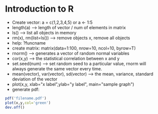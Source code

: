 
# Introduction to R
* Create vector: a = c(1,2,3,4,5) or a <- 1:5
* length(a) --> length of vector / num of elements in matrix
* ls() --> list all objects in memory
* rm(x), rm(list=ls()) --> remove objects x, remove all objects
* help: ?funcname
* create matrix: matrix(data=1:100, nrow=10, ncol=10, byrow=T)
* rnorm() --> generates a vector of random normal variables
* cor(x,y) --> the statistical correlation between x and y
* set.seed(num) --> set random seed to a particular value, rnorm will always generate the same vector every time.
* mean(vector), var(vector), sd(vector) --> the mean, variance, standard deviation of the vector
* plot(x,y, xlab="x label",ylab="y label", main="sample graph")
* generate pdf:
```r
pdf('filename.pdf')
plot(x,y,col='green')
dev.off()
```
